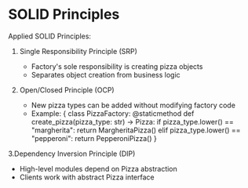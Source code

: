 # SOLID Principles 
Applied SOLID Principles:
1. Single Responsibility Principle (SRP)
   - Factory's sole responsibility is creating pizza objects
   - Separates object creation from business logic

2. Open/Closed Principle (OCP)
   - New pizza types can be added without modifying factory code
   - Example: 
        { class PizzaFactory:
             @staticmethod
             def create_pizza(pizza_type: str) -> Pizza:
                 if pizza_type.lower() == "margherita":
                     return MargheritaPizza()
                 elif pizza_type.lower() == "pepperoni":
                     return PepperoniPizza() }

3.Dependency Inversion Principle (DIP)
  - High-level modules depend on Pizza abstraction
  - Clients work with abstract Pizza interface   
